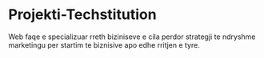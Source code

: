 # Projekti-Techstitution
Web faqe e specializuar rreth biziniseve e cila perdor strategji te ndryshme marketingu per startim te biznisive apo edhe rritjen e tyre.
